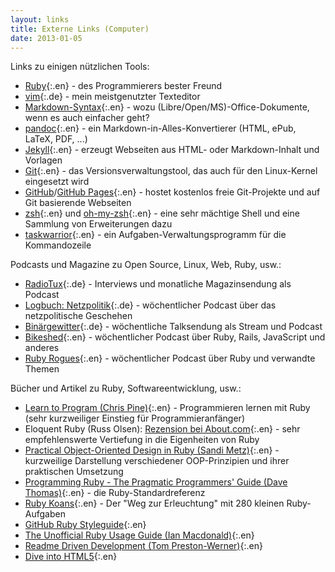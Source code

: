 ```yaml
---
layout: links
title: Externe Links (Computer)
date: 2013-01-05
---
```


Links zu einigen nützlichen Tools:

- [Ruby](http://www.ruby-lang.org/de/){:.en} - des Programmierers bester Freund
- [vim](http://de.wikipedia.org/wiki/Vim){:.de} - mein meistgenutzter Texteditor
- [Markdown-Syntax](http://daringfireball.net/projects/markdown/syntax){:.en} - wozu (Libre/Open/MS)-Office-Dokumente, wenn es auch einfacher geht?
- [pandoc](http://johnmacfarlane.net/pandoc/){:.en} - ein Markdown-in-Alles-Konvertierer (HTML, ePub, LaTeX, PDF, ...)
- [Jekyll](http://jekyllrb.com/){:.en} - erzeugt Webseiten aus HTML- oder Markdown-Inhalt und Vorlagen
- [Git](http://git-scm.com/){:.en} - das Versionsverwaltungstool, das auch für den Linux-Kernel eingesetzt wird
- [GitHub](http://github.com/)/[GitHub Pages](http://pages.github.com/){:.en} - hostet kostenlos freie Git-Projekte und auf Git basierende Webseiten
- [zsh](http://zsh.sourceforge.net/){:.en} und [oh-my-zsh](https://github.com/robbyrussell/oh-my-zsh){:.en} - eine sehr mächtige Shell und eine Sammlung von Erweiterungen dazu
- [taskwarrior](http://taskwarrior.org/){:.en} - ein Aufgaben-Verwaltungsprogramm für die Kommandozeile

Podcasts und Magazine zu Open Source, Linux, Web, Ruby, usw.:

- [RadioTux](https://www.radiotux.de/){:.de} - Interviews und monatliche Magazinsendung als Podcast
- [Logbuch: Netzpolitik](https://logbuch-netzpolitik.de){:.de} - wöchentlicher Podcast über das netzpolitische Geschehen
- [Binärgewitter](https://blog.binaergewitter.de/){:.de} - wöchentliche Talksendung als Stream und Podcast
- [Bikeshed](https://www.bikeshed.fm){:.en} - wöchentlicher Podcast über Ruby, Rails, JavaScript und anderes
- [Ruby Rogues](https://devchat.tv/podcasts/ruby-rogues/){:.en} - wöchentlicher Podcast über Ruby und verwandte Themen

Bücher und Artikel zu Ruby, Softwareentwicklung, usw.:

- [Learn to Program (Chris Pine)](http://pine.fm/LearnToProgram/){:.en} -
  Programmieren lernen mit Ruby (sehr kurzweiliger Einstieg für Programmieranfänger)
- Eloquent Ruby (Russ Olsen):
  [Rezension bei About.com](http://ruby.about.com/od/reviewsevents/gr/Eloquent-Ruby-By-Russ-Olsen.htm){:.en} -
  sehr empfehlenswerte Vertiefung in die Eigenheiten von Ruby
- [Practical Object-Oriented Design in Ruby (Sandi Metz)](http://my.safaribooksonline.com/book/programming/ruby/9780132930895){:.en} -
  kurzweilige Darstellung verschiedener OOP-Prinzipien und ihrer
  praktischen Umsetzung
- [Programming Ruby - The Pragmatic Programmers' Guide (Dave Thomas)](http://pragprog.com/book/ruby3/programming-ruby-1-9){:.en} -
  die Ruby-Standardreferenz
- [Ruby Koans](http://rubykoans.com/){:.en} - Der "Weg zur Erleuchtung" mit 280 kleinen Ruby-Aufgaben
- [GitHub Ruby Styleguide](https://github.com/styleguide/ruby/){:.en}
- [The Unofficial Ruby Usage Guide (Ian Macdonald)](http://www.caliban.org/ruby/rubyguide.shtml){:.en}
- [Readme Driven Development (Tom Preston-Werner)](http://tom.preston-werner.com/2010/08/23/readme-driven-development.html){:.en}
- [Dive into HTML5](http://diveintohtml5.info/){:.en}
